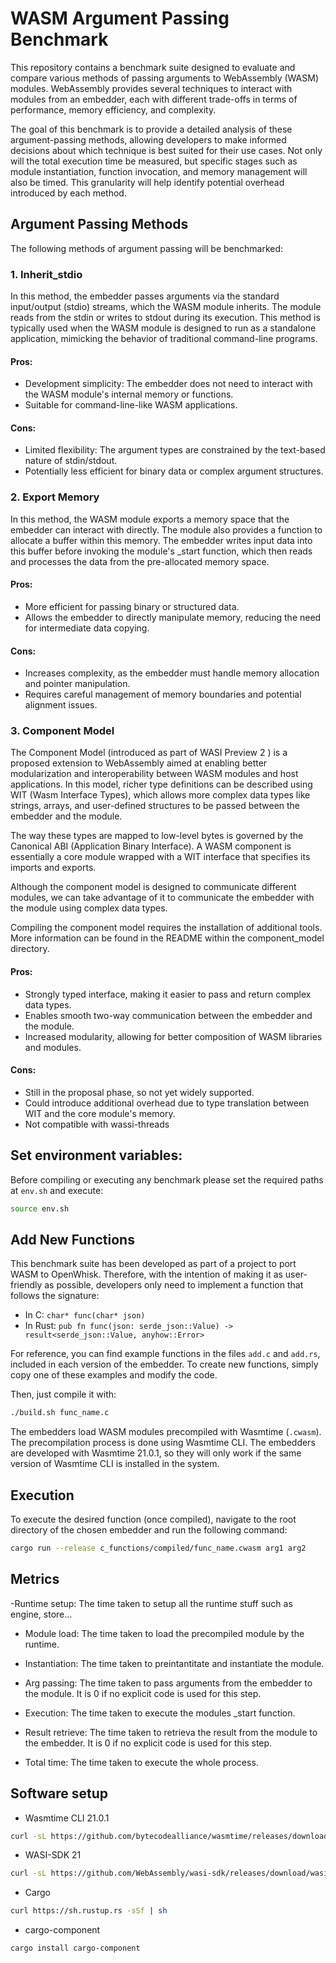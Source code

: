 # WASM Argument Passing Benchmark

This repository contains a benchmark suite designed to evaluate and compare various methods of passing arguments to WebAssembly (WASM) modules. WebAssembly provides several techniques to interact with modules from an embedder, each with different trade-offs in terms of performance, memory efficiency, and complexity. 

The goal of this benchmark is to provide a detailed analysis of these argument-passing methods, allowing developers to make informed decisions about which technique is best suited for their use cases. Not only will the total execution time be measured, but specific stages such as module instantiation, function invocation, and memory management will also be timed. This granularity will help identify potential overhead introduced by each method.

## Argument Passing Methods

The following methods of argument passing will be benchmarked:

### 1. Inherit_stdio

In this method, the embedder passes arguments via the standard input/output (stdio) streams, which the WASM module inherits. The module reads from the stdin or writes to stdout during its execution. This method is typically used when the WASM module is designed to run as a standalone application, mimicking the behavior of traditional command-line programs. 

#### Pros:
- Development simplicity: The embedder does not need to interact with the WASM module's internal memory or functions.
- Suitable for command-line-like WASM applications.

#### Cons:
- Limited flexibility: The argument types are constrained by the text-based nature of stdin/stdout.
- Potentially less efficient for binary data or complex argument structures.

### 2. Export Memory

In this method, the WASM module exports a memory space that the embedder can interact with directly. The module also provides a function to allocate a buffer within this memory. The embedder writes input data into this buffer before invoking the module's _start function, which then reads and processes the data from the pre-allocated memory space.

#### Pros:
- More efficient for passing binary or structured data.
- Allows the embedder to directly manipulate memory, reducing the need for intermediate data copying.

#### Cons:
- Increases complexity, as the embedder must handle memory allocation and pointer manipulation.
- Requires careful management of memory boundaries and potential alignment issues.

### 3. Component Model

The Component Model (introduced as part of WASI Preview 2 ) is a proposed extension to WebAssembly aimed at enabling better modularization and interoperability between WASM modules and host applications. In this model, richer type definitions can be described using WIT (Wasm Interface Types), which allows more complex data types like strings, arrays, and user-defined structures to be passed between the embedder and the module.

The way these types are mapped to low-level bytes is governed by the Canonical ABI (Application Binary Interface). A WASM component is essentially a core module wrapped with a WIT interface that specifies its imports and exports. 

Although the component model is designed to communicate different modules, we can take advantage of it to communicate the embedder with the module using complex data types.

Compiling the component model requires the installation of additional tools. More information can be found in the README within the component_model directory.

#### Pros:
- Strongly typed interface, making it easier to pass and return complex data types.
- Enables smooth two-way communication between the embedder and the module.
- Increased modularity, allowing for better composition of WASM libraries and modules.

#### Cons:
- Still in the proposal phase, so not yet widely supported.
- Could introduce additional overhead due to type translation between WIT and the core module's memory.
- Not compatible with wassi-threads

## Set environment variables:

Before compiling or executing any benchmark please set the required paths at `env.sh` and execute:
```bash
source env.sh
```

## Add New Functions

This benchmark suite has been developed as part of a project to port WASM to OpenWhisk. Therefore, with the intention of making it as user-friendly as possible, developers only need to implement a function that follows the signature:

- In C: `char* func(char* json)`
- In Rust: `pub fn func(json: serde_json::Value) -> result<serde_json::Value, anyhow::Error>`

For reference, you can find example functions in the files `add.c` and `add.rs`, included in each version of the embedder. To create new functions, simply copy one of these examples and modify the code.

Then, just compile it with:

```bash
./build.sh func_name.c
```


The embedders load WASM modules precompiled with Wasmtime (`.cwasm`). The precompilation process is done using Wasmtime CLI. The embedders are developed with Wasmtime 21.0.1, so they will only work if the same version of Wasmtime CLI is installed in the system.


## Execution

To execute the desired function (once compiled), navigate to the root directory of the chosen embedder and run the following command:

```bash
cargo run --release c_functions/compiled/func_name.cwasm arg1 arg2
```
## Metrics

-Runtime setup: The time taken to setup all the runtime stuff such as engine, store...

- Module load: The time taken to load the precompiled module by the runtime.

- Instantiation: The time taken to preintantitate and instantiate the module.

- Arg passing: The time taken to pass arguments from the embedder to the module. It is 0 if no explicit code is used for this step.

- Execution: The time taken to execute the modules _start function.

- Result retrieve: The time taken to retrieva the result from the module to the embedder. It is 0 if no explicit code is used for this step.

- Total time: The time taken to execute the whole process.

## Software setup

- Wasmtime CLI 21.0.1
```sh
curl -sL https://github.com/bytecodealliance/wasmtime/releases/download/v21.0.1/wasmtime-v21.0.1-x86_64-linux.tar.xz | sudo tar -xJ -C /opt/
```

- WASI-SDK 21
```sh
curl -sL https://github.com/WebAssembly/wasi-sdk/releases/download/wasi-sdk-21/wasi-sdk-21.0-linux.tar.gz | sudo tar -xz -C /opt/
```

- Cargo
```sh
curl https://sh.rustup.rs -sSf | sh
```

- cargo-component
```sh
cargo install cargo-component
```